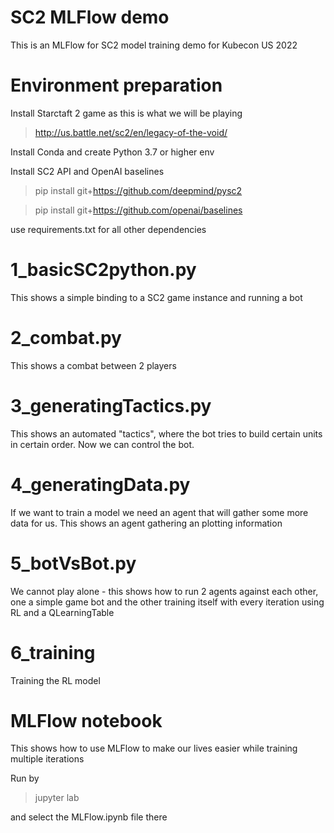 # SC2 MLFlow demo

This is an MLFlow for SC2 model training demo for Kubecon US 2022

# Environment preparation

Install Starctaft 2 game as this is what we will be playing
> http://us.battle.net/sc2/en/legacy-of-the-void/

Install Conda and create Python 3.7 or higher env

Install SC2 API and OpenAI baselines

> pip install git+https://github.com/deepmind/pysc2

> pip install git+https://github.com/openai/baselines

use requirements.txt for all other dependencies

# 1_basicSC2python.py
This shows a simple binding to a SC2 game instance and running a bot

# 2_combat.py
This shows a combat between 2 players

# 3_generatingTactics.py
This shows an automated "tactics", where the bot tries to build certain units in certain order. Now we can control the bot.

# 4_generatingData.py
If we want to train a model we need an agent that will gather some more data for us. This shows an agent gathering an plotting information

# 5_botVsBot.py
We cannot play alone - this shows how to run 2 agents against each other, one a simple game bot and the other training itself with every iteration using RL and a QLearningTable

# 6_training
Training the RL model

# MLFlow notebook
This shows how to use MLFlow to make our lives easier while training multiple iterations

Run by
> jupyter lab

and select the MLFlow.ipynb file there